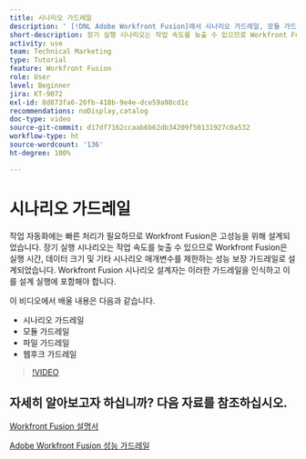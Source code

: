 ```yaml
---
title: 시나리오 가드레일
description: ' [!DNL Adobe Workfront Fusion]에서 시나리오 가드레일, 모듈 가드레일, 파일 가드레일 및 웹후크 가드레일에 대해 알아봅니다.'
short-description: 장기 실행 시나리오는 작업 속도를 늦출 수 있으므로 Workfront Fusion은 실행 시간, 데이터 크기 및 기타 시나리오 매개변수를 제한하는 성능 보장 가드레일로 설계되었습니다.
activity: use
team: Technical Marketing
type: Tutorial
feature: Workfront Fusion
role: User
level: Beginner
jira: KT-9072
exl-id: 8d873fa6-20fb-418b-9e4e-dce59a98cd1c
recommendations: noDisplay,catalog
doc-type: video
source-git-commit: d17df7162ccaab6b62db34209f50131927c0a532
workflow-type: ht
source-wordcount: '136'
ht-degree: 100%

---
```


# 시나리오 가드레일

작업 자동화에는 빠른 처리가 필요하므로 Workfront Fusion은 고성능을 위해 설계되었습니다. 장기 실행 시나리오는 작업 속도를 늦출 수 있으므로 Workfront Fusion은 실행 시간, 데이터 크기 및 기타 시나리오 매개변수를 제한하는 성능 보장 가드레일로 설계되었습니다. Workfront Fusion 시나리오 설계자는 이러한 가드레일을 인식하고 이를 설계 실행에 포함해야 합니다.

이 비디오에서 배울 내용은 다음과 같습니다.

* 시나리오 가드레일
* 모듈 가드레일
* 파일 가드레일
* 웹후크 가드레일

>[!VIDEO](https://video.tv.adobe.com/v/335314/?quality=12&learn=on&enablevpops)

## 자세히 알아보고자 하십니까? 다음 자료를 참조하십시오.

[Workfront Fusion 설명서](https://experienceleague.adobe.com/docs/workfront/using/adobe-workfront-fusion/workfront-fusion-2.html?lang=ko-kr)

[Adobe Workfront Fusion 성능 가드레일](https://experienceleague.adobe.com/docs/workfront/using/adobe-workfront-fusion/get-started-with-workfront-fusion/fusion-performance-guardrails.html)
